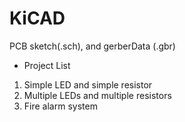 # KiCAD
PCB sketch(.sch), and gerberData (.gbr)


- Project List
1. Simple LED and simple resistor
2. Multiple LEDs and multiple resistors
3. Fire alarm system
